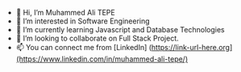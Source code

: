 - 👋 Hi, I’m Muhammed Ali TEPE
- 👀 I’m interested in Software Engineering
- 🌱 I’m currently learning Javascript and Database Technologies
- 💞️ I’m looking to collaborate on Full Stack Project.
- 📫 You can connect me from [LinkedIn] (https://link-url-here.org](https://www.linkedin.com/in/muhammed-ali-tepe/)

<!---
malitepe/malitepe is a ✨ special ✨ repository because its `README.md` (this file) appears on your GitHub profile.
You can click the Preview link to take a look at your changes.
--->
